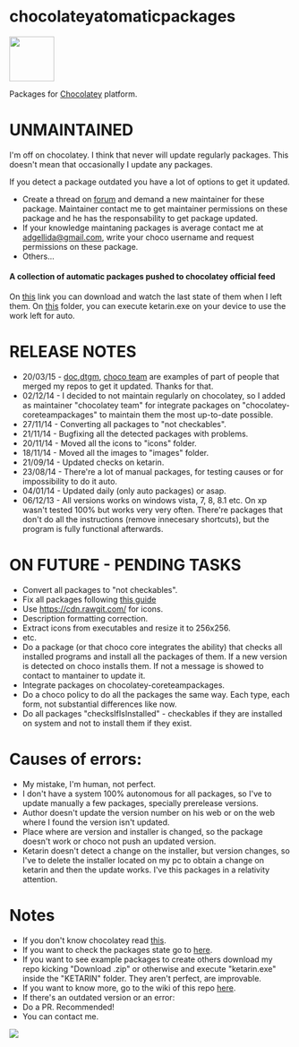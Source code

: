 # chocolateyatomaticpackages

<img src="https://chocolatey.org/content/images/logo_small.svg" width="80">

Packages for [Chocolatey](https://chocolatey.org) platform.

UNMAINTAINED
=============================================

I'm off on chocolatey. I think that never will update regularly packages. This doesn't mean that occasionally I update any packages.

If you detect a package outdated you have a lot of options to get it updated.
* Create a thread on [forum](https://groups.google.com/forum/#!forum/chocolatey) and demand a new maintainer for these package. Maintainer contact me to get maintainer permissions on these package and he has the responsability to get package updated.
* If your knowledge maintaning packages is average contact me at adgellida@gmail.com, write your choco username and request permissions on these package.
* Others...

#### A collection of automatic packages pushed to chocolatey official feed

On [this](https://github.com/adgellida/chocolateyautomaticpackages/blob/master/chocolateyautomaticpackages.ods?raw=true) link you can download and watch the last state of them when I left them.
On [this](https://github.com/adgellida/chocolateyautomaticpackages/tree/master/KETARIN) folder, you can execute ketarin.exe on your device to use the work left for auto.

RELEASE NOTES
=============================================
* 20/03/15 - [doc](https://chocolatey.org/profiles/doc),[dtgm](https://chocolatey.org/profiles/dtgm), [choco team](https://chocolatey.org/profiles/chocolatey) are examples of part of people that merged my repos to get it updated. Thanks for that.
* 02/12/14 - I decided to not maintain regularly on chocolatey, so I added as maintainer "chocolatey team" for integrate packages on "chocolatey-coreteampackages" to maintain them the most up-to-date possible.
* 27/11/14 - Converting all packages to "not checkables". 
* 21/11/14 - Bugfixing all the detected packages with problems.
* 20/11/14 - Moved all the icons to "icons" folder.
* 18/11/14 - Moved all the images to "images" folder.
* 21/09/14 - Updated checks on ketarin.
* 23/08/14 - There're a lot of manual packages, for testing causes or for impossibility to do it auto.
* 04/01/14 - Updated daily (only auto packages) or asap.
* 06/12/13 - All versions works on windows vista, 7, 8, 8.1 etc. On xp wasn't tested 100% but works very very often. There're packages that don't do all the instructions (remove innecesary shortcuts), but the program is fully functional afterwards.

ON FUTURE - PENDING TASKS
=============================================

* Convert all packages to "not checkables".
* Fix all packages following [this guide](https://github.com/chocolatey/chocolatey/wiki/CreatePackages#package-description-and-release-notes)
 * Use https://cdn.rawgit.com/ for icons.
 * Description formatting correction.
 * Extract icons from executables and resize it to 256x256.
 * etc.
* Do a package (or that choco core integrates the ability) that checks all installed programs and install all the packages of them.
If a new version is detected on choco installs them.
If not a message is showed to contact to mantainer to update it.
* Integrate packages on chocolatey-coreteampackages.
* Do a choco policy to do all the packages the same way. Each type, each form, not substantial differences like now.
* Do all packages "checksIfIsInstalled" - checkables if they are installed on system and not to install them if they exist.

Causes of errors:
=============================================
* My mistake, I'm human, not perfect.
* I don't have a system 100% autonomous for all packages, so I've to update manually a few packages, specially prerelease versions.
* Author doesn't update the version number on his web or on the web where I found the version isn't updated.
* Place where are version and installer is changed, so the package doesn't work or choco not push an updated version.
* Ketarin doesn't detect a change on the installer, but version changes, so I've to delete the installer located on my pc to obtain a change on ketarin and then the update works. I've this packages in a relativity attention.

Notes
=============================================
* If you don't know chocolatey read [this](http://ferventcoder.com/archive/2011/10/07/letrsquos-get-chocolatey-kind-of-like-apt-get-for-windows.aspx).
* If you want to check the packages state go to [here](https://docs.google.com/spreadsheet/ccc?key=0AvH3YF-FkmY2dGVZdVdDaDdIbHZkRkFPSEdIME53Vnc&usp=sharing).
* If you want to see example packages to create others download my repo kicking "Download .zip" or otherwise and execute "ketarin.exe" inside the "KETARIN" folder. They aren't perfect, are improvable.
* If you want to know more, go to the wiki of this repo [here](https://github.com/tonigellida/chocolateyautomaticpackages/wiki).
* If there's an outdated version or an error:
 * Do a PR. Recommended!
 * You can contact me.
 
![](http://i.imgur.com/Tl52ASY.png)
